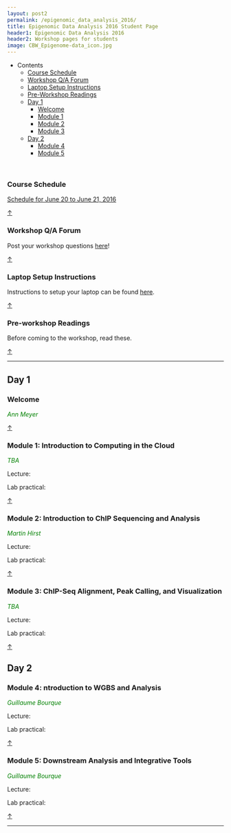 ```yaml
---
layout: post2
permalink: /epigenomic_data_analysis_2016/
title: Epigenomic Data Analysis 2016 Student Page
header1: Epigenomic Data Analysis 2016
header2: Workshop pages for students
image: CBW_Epigenome-data_icon.jpg
---
```


<ul id="navmenu">
  <li><a id="back_to_top">Contents</a>
     <ul class="sub1">
     <li><a href="#course_schedule">Course Schedule</a></li>
     <li><a href="#q_a_forum">Workshop Q/A Forum</a></li>
     <li><a href="#laptop_setup">Laptop Setup Instructions</a></li>
     <li><a href="#pre_readings">Pre-Workshop Readings</a></li>
      <li><a href="#day1">Day 1</a>
         <ul class="sub2">  
           <li><a href="#welcome">Welcome</a></li>
           <li><a href="#module_1">Module 1</a></li>
           <li><a href="#module_2">Module 2</a></li>
           <li><a href="#module_3">Module 3</a></li>
        </ul>
      </li>
       <li><a href="#day_2">Day 2</a>
          <ul class="sub2">
             <li><a href="#module_4">Module 4</a></li>
             <li><a href="#module_5">Module 5</a></li>
           </ul>
       </li>
    </ul>
  </li>
</ul>  

<br>

###  Course Schedule  <a id="course_schedule"></a>

  <a href="http://bioinformatics-ca.github.io/2016_workshops/epigenomics/Epigenomics_2016_Schedule_v1.pdf">Schedule for June 20 to June 21, 2016</a>

[&uarr;](#back_to_top)

###  Workshop Q/A Forum <a id="q_a_forum"></a>

  Post your workshop questions <a href="http://todaysmeet.com/Epigenomics2016">here</a>!

[&uarr;](#back_to_top)

###  Laptop Setup Instructions <a id="laptop_setup"></a>

  Instructions to setup your laptop can be found <a href="http://bioinformatics-ca.github.io/2016_workshops/epigenomics/laptop_setup_instructions.pdf">here</a>.

[&uarr;](#back_to_top)

###  Pre-workshop Readings <a id="pre_readings"></a>

  Before coming to the workshop, read these.

[&uarr;](#back_to_top)

***

##  Day 1 <a id="day_1"></a>

###  Welcome <a id="welcome"></a>

  *<font color="green">Ann Meyer</font>* 
<br>

[&uarr;](#back_to_top)

###  Module 1: Introduction to Computing in the Cloud <a id="module_1"></a>

  *<font color="green">TBA</font>*
  
  Lecture:
  
  Lab practical:

[&uarr;](#back_to_top)

###  Module 2: Introduction to ChIP Sequencing and Analysis <a id="module_2"></a>

  *<font color="green">Martin Hirst</font>*
  
  Lecture:
  
  Lab practical:

[&uarr;](#back_to_top)

###  Module 3: ChIP-Seq Alignment, Peak Calling, and Visualization <a id="module_3"></a>

  *<font color="green">TBA</font>*
  
  Lecture:
  
  Lab practical:

[&uarr;](#back_to_top)

##  Day 2 <a id="day_2"></a>

###  Module 4: ntroduction to WGBS and Analysis <a id="module_4"></a>

  *<font color="green">Guillaume Bourque</font>*
  
  Lecture:
  
  Lab practical:

[&uarr;](#back_to_top)

###  Module 5: Downstream Analysis and Integrative Tools <a id="module_5"></a>

  *<font color="green">Guillaume Bourque</font>*
  
  Lecture:
  
  Lab practical:

[&uarr;](#back_to_top)

***

